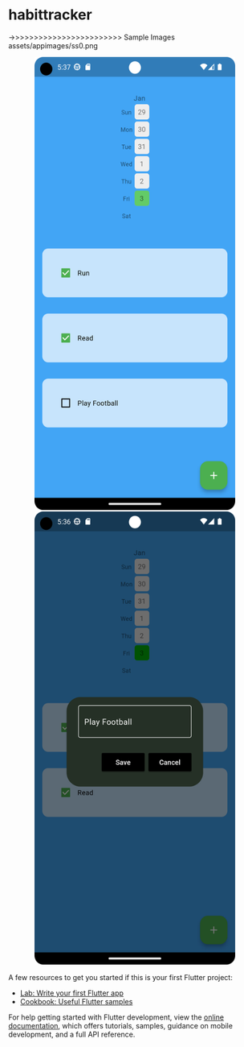 # habittracker

->>>>>>>>>>>>>>>>>>>>>>>> Sample Images
assets/appimages/ss0.png

<div align = "center">
  <img height = "900" width ="400" src ="assets/appimages/ss0.png" alt = "ss1">
</div>

<div align = "center">
  <img height = "900" width ="400" src ="assets/appimages/ss1.png" alt = "ss2">
</div>

A few resources to get you started if this is your first Flutter project:

- [Lab: Write your first Flutter app](https://docs.flutter.dev/get-started/codelab)
- [Cookbook: Useful Flutter samples](https://docs.flutter.dev/cookbook)

For help getting started with Flutter development, view the
[online documentation](https://docs.flutter.dev/), which offers tutorials,
samples, guidance on mobile development, and a full API reference.
